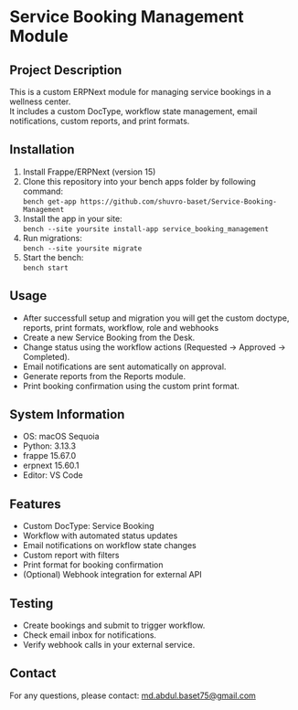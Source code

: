 # Service Booking Management Module

## Project Description

This is a custom ERPNext module for managing service bookings in a wellness center.  
It includes a custom DocType, workflow state management, email notifications, custom reports, and print formats.

## Installation

1. Install Frappe/ERPNext (version 15)
2. Clone this repository into your bench apps folder by following command:  
   `bench get-app https://github.com/shuvro-baset/Service-Booking-Management`
3. Install the app in your site:  
   `bench --site yoursite install-app service_booking_management`
4. Run migrations:  
   `bench --site yoursite migrate`
5. Start the bench:  
   `bench start`

## Usage

- After successfull setup and migration you will get the custom doctype, reports, print formats, workflow, role and webhooks
- Create a new Service Booking from the Desk.
- Change status using the workflow actions (Requested → Approved → Completed).
- Email notifications are sent automatically on approval.
- Generate reports from the Reports module.
- Print booking confirmation using the custom print format.

## System Information

- OS: macOS Sequoia
- Python: 3.13.3
- frappe 15.67.0
- erpnext 15.60.1
- Editor: VS Code

## Features

- Custom DocType: Service Booking
- Workflow with automated status updates
- Email notifications on workflow state changes
- Custom report with filters
- Print format for booking confirmation
- (Optional) Webhook integration for external API

## Testing

- Create bookings and submit to trigger workflow.
- Check email inbox for notifications.
- Verify webhook calls in your external service.

## Contact

For any questions, please contact: md.abdul.baset75@gmail.com
